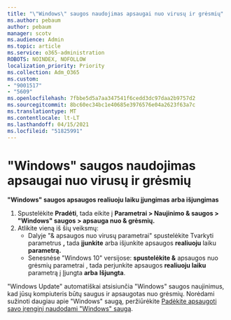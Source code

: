 ```yaml
---
title: "\"Windows\" saugos naudojimas apsaugai nuo virusų ir grėsmių"
ms.author: pebaum
author: pebaum
manager: scotv
ms.audience: Admin
ms.topic: article
ms.service: o365-administration
ROBOTS: NOINDEX, NOFOLLOW
localization_priority: Priority
ms.collection: Adm_O365
ms.custom:
- "9001517"
- "5609"
ms.openlocfilehash: 7fbbe5d5a7aa347541f6cedd3dc97daa2b9757d2
ms.sourcegitcommit: 8bc60ec34bc1e40685e3976576e04a2623f63a7c
ms.translationtype: MT
ms.contentlocale: lt-LT
ms.lasthandoff: 04/15/2021
ms.locfileid: "51825991"
---
```

# <a name="use-windows-security-for-virus-and-threat-protection"></a>"Windows" saugos naudojimas apsaugai nuo virusų ir grėsmių

**"Windows" saugos apsaugos realiuoju laiku įjungimas arba išjungimas**

1. Spustelėkite **Pradėti**, tada eikite į **Parametrai > Naujinimo & saugos > "Windows" saugos > apsauga nuo & grėsmių.**
2. Atlikite vieną iš šių veiksmų:
    - Dalyje "& apsaugos nuo virusų parametrai" spustelėkite Tvarkyti parametrus **,** tada **įjunkite** arba išjunkite apsaugos **realiuoju** laiku **parametrą.**
    - Senesnėse "Windows 10" versijose: **spustelėkite &** apsaugos nuo grėsmių parametrai , tada perjunkite apsaugos **realiuoju laiku** parametrą į Įjungta **arba** **Išjungta**.

"Windows Update" automatiškai atsisiunčia "Windows" saugos naujinimus, kad jūsų kompiuteris būtų saugus ir apsaugotas nuo grėsmių. Norėdami sužinoti daugiau apie "Windows" saugą, peržiūrėkite [Padėkite apsaugoti savo įrenginį naudodami "Windows" saugą](https://support.microsoft.com/help/17464/windows-10-help-protect-my-device-with-windows-security).
